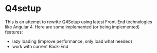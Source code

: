 # Q4setup

This is an attempt to rewrite Q4Setup using latest Front-End technologies like Angular 4. Here are some implemented (or being implemented) features:

- lazy loading (improve performance, only load what needed)
- work with current Back-End
